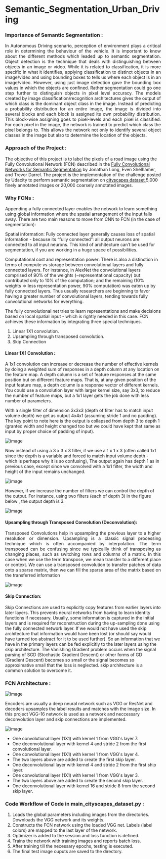 # Semantic_Segmentation_Urban_Driving


### Importance of Semantic Segmentation :

<p align="justify">
In Autonomous Driving scenario, perception of environment plays a critical role in determining the behaviour of the vehicle. It is important to know about the different methods which leaded up to semantic segmentation. Object detection is the technique that deals with distinguishing between objects in an image or video. While it is related to classification, it is more specific in what it identifies, applying classification to distinct objects in an image/video and using bounding boxes to tells us where each object is in an image/video. However, using just image detection gave the bounding box values in which the objects are confined. Rather segmentation could go one step further to distinguish objects in pixel level accuracy. The models created by image classification/recognition architectures gives the output of which class is the dominant object class in the image. Instead of predicting a probability distribution for an entire image, the image is divided into several blocks and each block is assigned its own probability distribution. This block-wise assigning goes to pixel-levels and each pixel is classified. For each pixel in the image, the network is trained to predict which class the pixel belongs to. This allows the network not only to identify several object classes in the image but also to determine the location of the objects.

 </p>


### Approach of the Project :

The objective of this project is to label the pixels of a road image using the Fully Convolutional Network (FCN) described in the [Fully Convolutional Networks for Semantic Segmentation](https://people.eecs.berkeley.edu/~jonlong/long_shelhamer_fcn.pdf) by Jonathan Long, Even Shelhamer, and Trevor Darrel. The project is the implementation of the challenge posted by Udacity to perform semantic segmentation on <a href="https://www.cityscapes-dataset.com/" name="p2_code">cityscapes dataset </a> 5,000 finely annotated images or 20,000 coarsely annotated images.



### Why FCNs :
Appending a fully connected layer enables the network to learn something using global information where the spatial arrangement of the input falls away. There are two main reasons to move from CNN to FCN (in the case of segmentation):

Spatial information: Fully connected layer generally causes loss of spatial information - because its “fully connected”: all output neurons are connected to all input neurons. This kind of architecture can’t be used for segmentation, if you are working in a huge space of possibilities.

Computational cost and representation power: There is also a distinction in terms of compute vs storage between convolutional layers and fully connected layers. For instance, in AlexNet the convolutional layers comprised of 90% of the weights (~representational capacity) but contributed only to 10% of the computation; and the remaining (10% weights => less representation power, 90% computation) was eaten up by fully connected layers. Thus usually researchers are beginning to favor having a greater number of convolutional layers, tending towards fully convolutional networks for everything.

The fully convolutional net tries to learn representations and make decisions based on local spatial input - which is rightly needed in this case. FCN achieves these information by integrating three special techniques.

1. Linear 1X1 convolution.
2. Upsampling through transposed convolution.
3. Skip Connection

#### Linear 1X1 Convolution :

A 1x1 convolution can increase or decrease the number of effective kernels by doing a weighted sum of responses in a depth column at any location on the feature map. A depth column is a set of feature responses at the same position but on different feature maps. That is, at any given position of the input feature map, a depth column is a response vector of different kernels. You could use a convolution layer with larger kernel size, say 3x3, to reduce the number of feature maps, but a 1x1 layer gets the job done with less number of parameters.

With a single filter of dimension 3x3x3 (depth of filter has to match input volume depth) we get as output 4x4x1 (assuming stride 1 and no padding). The key point to note here is the output is collapsed from depth 3 to depth 1 (granted width and height changed too but we could have kept that same as input by proper choice of padding of input).

![image](https://user-images.githubusercontent.com/37708330/69010136-9b938900-095c-11ea-8eee-cadfbb248d50.png)


Now instead of using a 3 x 3 x 3 filter, if we use a 1 x 1 x 3 (often called 1x1 since the depth is a variable and forced to match input volume depth - which is perhaps why it is so confusing), The output again has depth 1 as in previous case, except since we convolved with a 1x1 filter, the width and height of the input remains unchanged.

![image](https://user-images.githubusercontent.com/37708330/69010144-b7972a80-095c-11ea-8e95-3c5fa7f068d7.png)

However, if we increase the number of filters we can control the depth of the output. For instance, using two filters (each of depth 3) in the figure below , the output depth is 3.

![image](https://user-images.githubusercontent.com/37708330/69010152-da294380-095c-11ea-90a0-7c3a54a42bf2.png)


#### Upsampling through Transposed Convolution (Deconvolution):

<p align="justify">
Transposed Convolutions help in upsampling the previous layer to a higher resolution or dimension. Upsampling is a classic signal processing technique which is often accompanied by interpolation. The term transposed can be confusing since we typicallly think of transposing as changing places, such as switching rows and columns of a matrix. In this case when we use the term transpose, we mean transfer to a different place or context. We can use a transposed convolution to transfer patches of data onto a sparse matrix, then we can fill the sparse area of the matrix based on the transferred information
 </p>

![image](https://user-images.githubusercontent.com/37708330/69010251-350f6a80-095e-11ea-8771-c0369c397f15.png)

#### Skip Connection:
<p align="justify">

Skip Connections are used to explicitly copy features from earlier layers into later layers. This prevents neural networks from having to learn identity functions if necessary. Usually, some information is captured in the initial layers and is required for reconstruction during the up-sampling done using the fully connected network layer. If we would not have used the skip architecture that information would have been lost (or should say would have turned too abstract for it to be used further). So an information that we have in the primary layers can be fed explicitly to the later layers using the skip architecture. The Vanishing Gradient problem occurs when the signal parsing of SGD (Stochastic Gradient Descent) or other forms of GD (Gradient Descent) becomes so small or the signal becomes so approximative small that the loss is neglected. skip architecture is a common solution to overcome it.
 </p>

### FCN Architecture :

![image](https://user-images.githubusercontent.com/37708330/69012142-cb4d8b80-0972-11ea-9944-23f41529eeef.png)


Encoders are usually a deep neural network such as VGG or ResNet and decoders upsamples the label results and matches with the image size. In this project VGG-16 network is used as a network and neccessary deconvolution layer and skip connections are implemented.

![image](https://user-images.githubusercontent.com/37708330/69011873-83793500-096f-11ea-95ab-5f637c02a2fb.png)

- One convolutional layer (1X1) with kernel 1 from VGG's layer 7.
- One deconvolutional layer with kernel 4 and stride 2 from the first convolutional layer.
- One convolutional layer (1X1) with kernel 1 from VGG's layer 4.
- The two layers above are added to create the first skip layer.
- One deconvolutional layer with kernel 4 and stride 2 from the first ship layer.
- One convolutional layer (1X1) with kernel 1 from VGG's layer 3.
- The two layers above are added to create the second skip layer.
- One deconvolutional layer with kernel 16 and stride 8 from the second skip layer.




### Code Workflow of Code in main_cityscapes_dataset.py :

1. Loads the global parameters including images from the directories. Downloads the VGG network and its weights.
2. Constructs the FCN network using the loaded VGG net. Labels (label colors) are mapped to the last layer of the network.
3. Optimizer is added to the session and loss function is defined.
4. Trains the network with training images and reports batch loss.
5. After training till the necessary epochs, testing is executed.
6. The final test image ouputs are saved to the directory.
